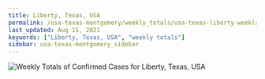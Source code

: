 ```yaml
---
title: Liberty, Texas, USA
permalink: /usa-texas-montgomery/weekly_totals/usa-texas-liberty-weekly_totals.html
last_updated: Aug 15, 2021
keywords: ["Liberty, Texas, USA", "weekly totals"]
sidebar: usa-texas-montgomery_sidebar
---
```


![Weekly Totals of Confirmed Cases for Liberty, Texas, USA](/covid_tracker/images/graphs/usa-texas-liberty-weekly_totals_graph.png)
